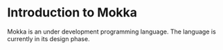 # Introduction to Mokka

Mokka is an under development programming language. The language is currently in its design phase.
